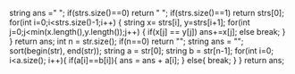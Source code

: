 string ans =" ";
if(strs.size()==0) return " ";
if(strs.size()==1) return strs[0];
for(int i=0;i<strs.size()-1;i++)
{
string x= strs[i], y=strs[i+1];
for(int j=0;j<min(x.length(),y.length());j++)
{
if(x[j] == y[j]) ans+=x[j];
else break;
}
}
return ans;
int n = str.size();
if(n==0) return "";
string ans  = "";
sort(begin(str), end(str));
string a = str[0];
string b = str[n-1];
for(int i=0; i<a.size(); i++){
if(a[i]==b[i]){
ans = ans + a[i];
}
else{
break;
}
}
return ans;